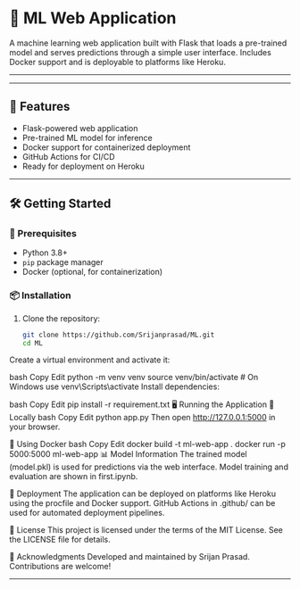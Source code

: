 # 🧠 ML Web Application

A machine learning web application built with Flask that loads a pre-trained model and serves predictions through a simple user interface. Includes Docker support and is deployable to platforms like Heroku.

---

---

## 🚀 Features

- Flask-powered web application
- Pre-trained ML model for inference
- Docker support for containerized deployment
- GitHub Actions for CI/CD
- Ready for deployment on Heroku

---

## 🛠️ Getting Started

### 🔧 Prerequisites

- Python 3.8+
- `pip` package manager
- Docker (optional, for containerization)

### 📦 Installation

1. Clone the repository:
   ```bash
   git clone https://github.com/Srijanprasad/ML.git
   cd ML
Create a virtual environment and activate it:

bash
Copy
Edit
python -m venv venv
source venv/bin/activate  # On Windows use venv\Scripts\activate
Install dependencies:

bash
Copy
Edit
pip install -r requirement.txt
🖥️ Running the Application
🔧 Locally
bash
Copy
Edit
python app.py
Then open http://127.0.0.1:5000 in your browser.

🐳 Using Docker
bash
Copy
Edit
docker build -t ml-web-app .
docker run -p 5000:5000 ml-web-app
📊 Model Information
The trained model (model.pkl) is used for predictions via the web interface. Model training and evaluation are shown in first.ipynb.

🚀 Deployment
The application can be deployed on platforms like Heroku using the procfile and Docker support. GitHub Actions in .github/ can be used for automated deployment pipelines.

📄 License
This project is licensed under the terms of the MIT License. See the LICENSE file for details.

🙌 Acknowledgments
Developed and maintained by Srijan Prasad. Contributions are welcome!


---


